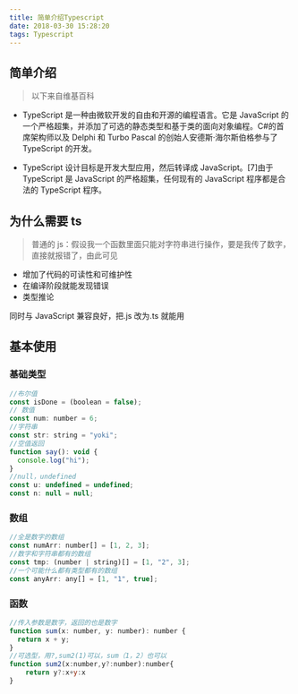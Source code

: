 ```yaml
---
title: 简单介绍Typescript
date: 2018-03-30 15:28:20
tags: Typescript
---
```


## 简单介绍

> 以下来自维基百科

* TypeScript 是一种由微软开发的自由和开源的编程语言。它是 JavaScript 的一个严格超集，并添加了可选的静态类型和基于类的面向对象编程。C#的首席架构师以及 Delphi 和 Turbo Pascal 的创始人安德斯·海尔斯伯格参与了 TypeScript 的开发。

* TypeScript 设计目标是开发大型应用，然后转译成 JavaScript。[7]由于 TypeScript 是 JavaScript 的严格超集，任何现有的 JavaScript 程序都是合法的 TypeScript 程序。

## 为什么需要 ts

> 普通的 js：假设我一个函数里面只能对字符串进行操作，要是我传了数字，直接就报错了，由此可见

* 增加了代码的可读性和可维护性
* 在编译阶段就能发现错误
* 类型推论

同时与 JavaScript 兼容良好，把.js 改为.ts 就能用

## 基本使用

### 基础类型

```javascript
//布尔值
const isDone = (boolean = false);
// 数值
const num: number = 6;
//字符串
const str: string = "yoki";
//空值返回
function say(): void {
  console.log("hi");
}
//null，undefined
const u: undefined = undefined;
const n: null = null;
```

### 数组

```javascript
//全是数字的数组
const numArr: number[] = [1, 2, 3];
//数字和字符串都有的数组
const tmp: (number | string)[] = [1, "2", 3];
//一个可能什么都有类型都有的数组
const anyArr: any[] = [1, "1", true];
```

### 函数

```javascript
//传入参数是数字，返回的也是数字
function sum(x: number, y: number): number {
  return x + y;
}
//可选型，用?,sum2(1)可以，sum（1，2）也可以
function sum2(x:number,y?:number):number{
    return y?:x+y:x
}
```
